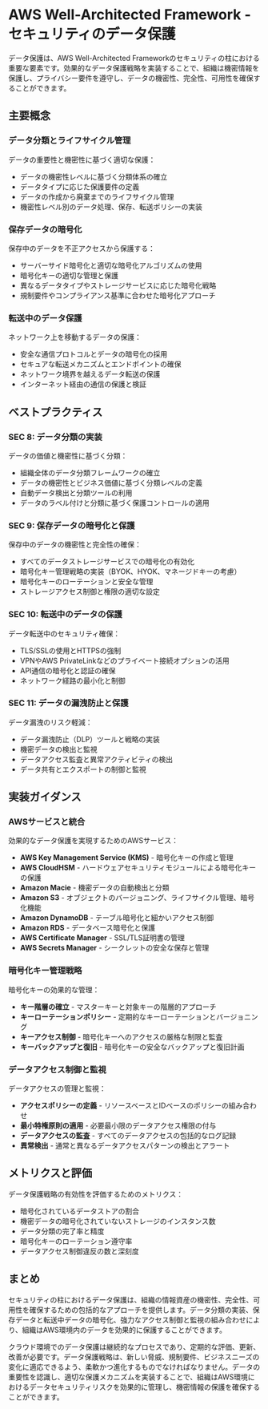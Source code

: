 # AWS Well-Architected Framework - セキュリティのデータ保護

データ保護は、AWS Well-Architected Frameworkのセキュリティの柱における重要な要素です。効果的なデータ保護戦略を実装することで、組織は機密情報を保護し、プライバシー要件を遵守し、データの機密性、完全性、可用性を確保することができます。

## 主要概念

### データ分類とライフサイクル管理

データの重要性と機密性に基づく適切な保護：

- データの機密性レベルに基づく分類体系の確立
- データタイプに応じた保護要件の定義
- データの作成から廃棄までのライフサイクル管理
- 機密性レベル別のデータ処理、保存、転送ポリシーの実装

### 保存データの暗号化

保存中のデータを不正アクセスから保護する：

- サーバーサイド暗号化と適切な暗号化アルゴリズムの使用
- 暗号化キーの適切な管理と保護
- 異なるデータタイプやストレージサービスに応じた暗号化戦略
- 規制要件やコンプライアンス基準に合わせた暗号化アプローチ

### 転送中のデータ保護

ネットワーク上を移動するデータの保護：

- 安全な通信プロトコルとデータの暗号化の採用
- セキュアな転送メカニズムとエンドポイントの確保
- ネットワーク境界を越えるデータ転送の保護
- インターネット経由の通信の保護と検証

## ベストプラクティス

### SEC 8: データ分類の実装

データの価値と機密性に基づく分類：

- 組織全体のデータ分類フレームワークの確立
- データの機密性とビジネス価値に基づく分類レベルの定義
- 自動データ検出と分類ツールの利用
- データのラベル付けと分類に基づく保護コントロールの適用

### SEC 9: 保存データの暗号化と保護

保存中のデータの機密性と完全性の確保：

- すべてのデータストレージサービスでの暗号化の有効化
- 暗号化キー管理戦略の実装（BYOK、HYOK、マネージドキーの考慮）
- 暗号化キーのローテーションと安全な管理
- ストレージアクセス制御と権限の適切な設定

### SEC 10: 転送中のデータの保護

データ転送中のセキュリティ確保：

- TLS/SSLの使用とHTTPSの強制
- VPNやAWS PrivateLinkなどのプライベート接続オプションの活用
- API通信の暗号化と認証の確保
- ネットワーク経路の最小化と制御

### SEC 11: データの漏洩防止と保護

データ漏洩のリスク軽減：

- データ漏洩防止（DLP）ツールと戦略の実装
- 機密データの検出と監視
- データアクセス監査と異常アクティビティの検出
- データ共有とエクスポートの制御と監視

## 実装ガイダンス

### AWSサービスと統合

効果的なデータ保護を実現するためのAWSサービス：

- **AWS Key Management Service (KMS)** - 暗号化キーの作成と管理
- **AWS CloudHSM** - ハードウェアセキュリティモジュールによる暗号化キーの保護
- **Amazon Macie** - 機密データの自動検出と分類
- **Amazon S3** - オブジェクトのバージョニング、ライフサイクル管理、暗号化機能
- **Amazon DynamoDB** - テーブル暗号化と細かいアクセス制御
- **Amazon RDS** - データベース暗号化と保護
- **AWS Certificate Manager** - SSL/TLS証明書の管理
- **AWS Secrets Manager** - シークレットの安全な保存と管理

### 暗号化キー管理戦略

暗号化キーの効果的な管理：

- **キー階層の確立** - マスターキーと対象キーの階層的アプローチ
- **キーローテーションポリシー** - 定期的なキーローテーションとバージョニング
- **キーアクセス制御** - 暗号化キーへのアクセスの厳格な制限と監査
- **キーバックアップと復旧** - 暗号化キーの安全なバックアップと復旧計画

### データアクセス制御と監視

データアクセスの管理と監視：

- **アクセスポリシーの定義** - リソースベースとIDベースのポリシーの組み合わせ
- **最小特権原則の適用** - 必要最小限のデータアクセス権限の付与
- **データアクセスの監査** - すべてのデータアクセスの包括的なログ記録
- **異常検出** - 通常と異なるデータアクセスパターンの検出とアラート

## メトリクスと評価

データ保護戦略の有効性を評価するためのメトリクス：

- 暗号化されているデータストアの割合
- 機密データの暗号化されていないストレージのインスタンス数
- データ分類の完了率と精度
- 暗号化キーのローテーション遵守率
- データアクセス制御違反の数と深刻度

## まとめ

セキュリティの柱におけるデータ保護は、組織の情報資産の機密性、完全性、可用性を確保するための包括的なアプローチを提供します。データ分類の実装、保存データと転送中データの暗号化、強力なアクセス制御と監視の組み合わせにより、組織はAWS環境内のデータを効果的に保護することができます。

クラウド環境でのデータ保護は継続的なプロセスであり、定期的な評価、更新、改善が必要です。データ保護戦略は、新しい脅威、規制要件、ビジネスニーズの変化に適応できるよう、柔軟かつ進化するものでなければなりません。データの重要性を認識し、適切な保護メカニズムを実装することで、組織はAWS環境におけるデータセキュリティリスクを効果的に管理し、機密情報の保護を確保することができます。